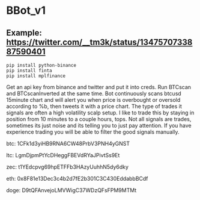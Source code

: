 # BBot_v1
## Example: https://twitter.com/__tm3k/status/1347570733887590401


```
pip install python-binance
pip install finta
pip install mplfinance
```

Get an api key from binance and twitter and put it into creds. Run BTCscan and BTCscanInverted at the same time. 
Bot continuously scans btcusd 15minute chart and will alert you when price is overbought or oversold according to %b, 
then tweets it with a price chart. 
The type of trades it signals are often a high volatility scalp setup. 
I like to trade this by staying in position from 10 minutes to a couple hours, tops.
Not all signals are trades, sometimes its just noise and its telling you to just pay attention. 
If you have experience trading you will be able to filter the good signals manually.


btc: 1CFk1d3yiHB9RNA6CW48PrbV3PNH4yGNST

ltc: LgmDjpmPtYcDHeggFBEVdRYaJPivtSs9Et

zec: t1YEdcpvg69hpETFFb3HAzyUuhhN5dy6dky

eth: 0x8F81e13Dec3c4b2d7fE2b301C3C430EddabbBCdf

doge: D9tQFAnvejoLMVWigC37WDzQFsFPM9MTMt

